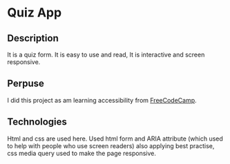 # Quiz App
## Description
It is a quiz form. It is easy to use and read, It is interactive and screen responsive. 
## Perpuse
I did this project as am learning accessibility from [FreeCodeCamp](https://www.freecodecamp.org/learn/2022/responsive-web-design/learn-accessibility-by-building-a-quiz/step-1). 
## Technologies 
Html and css are used here. Used html form and ARIA attribute (which used to help with people who use screen readers) also applying best practise, css media query used to make the page responsive. 

